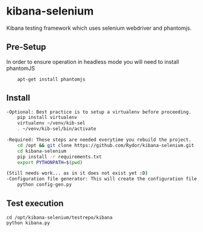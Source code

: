 # kibana-selenium
Kibana testing framework which uses selenium webdriver and phantomjs.


## Pre-Setup
In order to ensure operation in headless mode you will need to install phantomJS
```
    apt-get install phantomjs
```

## Install

```bash
-Optional: Best practice is to setup a virtualenv before proceeding.
    pip install virtualenv
    virtualenv ~/venv/kib-sel
    . ~/venv/kib-sel/bin/activate

-Required: These steps are needed everytime you rebuild the project.
    cd /opt && git clone https://github.com/Rydor/kibana-selenium.git   
    cd kibana-selenium
    pip install -r requirements.txt
    export PYTHONPATH=$(pwd)

(Still needs work... as in it does not exist yet :D)
-Configuration file generator: This will create the configuration file needed for test execution
    python config-gen.py
```

## Test execution

```
cd /opt/kibana-selenium/testrepo/kibana
python kibana.py
```
